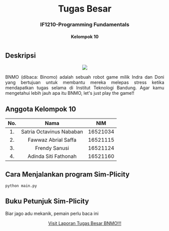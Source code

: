 <h1 align="center"> Tugas Besar <h3 align="center">IF1210-Programming Fundamentals <h4 align="center"> Kelompok 10 <h4> <h3><h1>

## Deskripsi
<div align="center">
 <img src="https://github.com/frendysanusi05/Tugas-Besar-IF1210-Dasar-Pemrograman/assets/92145413/a5fe2d1b-a8ea-43cd-a4f0-71cc54b001cc" />
</div>

<p align="justify"> BNMO (dibaca: Binomo) adalah sebuah robot game milik Indra dan Doni yang bertujuan untuk membantu mereka melepas stress ketika mendapatkan tugas selama di Institut Teknologi Bandung. Agar kamu mengetahui lebih jauh apa itu BNMO, let's just play the game!! <p>

## Anggota Kelompok 10
| No.| Nama                          |  NIM     | 
|:--:| :---------------------------: | :------: |
| 1. | Satria Octavinus Nababan      | 16521034 |
| 2. | Fawwaz Abrial Saffa           | 16521115 |
| 3. | Frendy Sanusi                 | 16521124 |
| 4. | Adinda Siti Fathonah          | 16521160 |


## Cara Menjalankan program Sim-Plicity

```
python main.py
```


## Buku Petunjuk Sim-Plicity
<p align="justify">
Biar jago adu mekanik, pemain perlu baca ini <p>
 
<p align="Center">
  <a href="IF1210_K08_10_Laporan.pdf">Visit Laporan Tugas Besar BNMO!!!
  <a>
<p>
